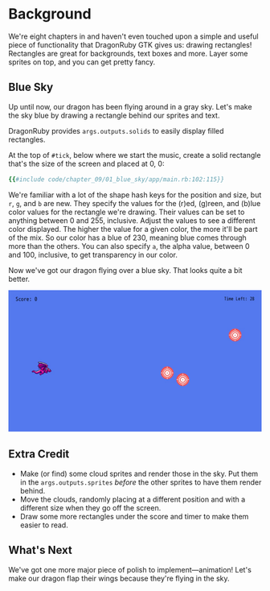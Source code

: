 # Background

We're eight chapters in and haven't even touched upon a simple and useful piece of functionality that DragonRuby GTK gives us: drawing rectangles! Rectangles are great for backgrounds, text boxes and more. Layer some sprites on top, and you can get pretty fancy.

## Blue Sky

Up until now, our dragon has been flying around in a gray sky. Let's make the sky blue by drawing a rectangle behind our sprites and text.

DragonRuby provides `args.outputs.solids` to easily display filled rectangles.

At the top of `#tick`, below where we start the music, create a solid rectangle that's the size of the screen and placed at 0, 0:

``` ruby
{{#include code/chapter_09/01_blue_sky/app/main.rb:102:115}}
```

We're familiar with a lot of the shape hash keys for the position and size, but `r`, `g`, and `b` are new. They specify the values for the (r)ed, (g)reen, and (b)lue color values for the rectangle we're drawing. Their values can be set to anything between 0 and 255, inclusive. Adjust the values to see a different color displayed. The higher the value for a given color, the more it'll be part of the mix. So our color has a blue of 230, meaning blue comes through more than the others. You can also specify `a`, the alpha value, between 0 and 100, inclusive, to get transparency in our color.

Now we've got our dragon flying over a blue sky. That looks quite a bit better.

![game with dragon and three targets and blue background](./img/c09-blue-sky.jpg)

## Extra Credit

- Make (or find) some cloud sprites and render those in the sky. Put them in the `args.outputs.sprites` _before_ the other sprites to have them render behind.
- Move the clouds, randomly placing at a different position and with a different size when they go off the screen.
- Draw some more rectangles under the score and timer to make them easier to read.

## What's Next

We've got one more major piece of polish to implement—animation! Let's make our dragon flap their wings because they're flying in the sky.
